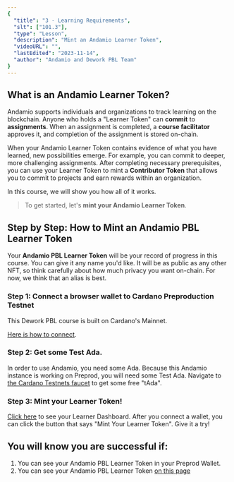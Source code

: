 ```yaml
---
{
  "title": "3 - Learning Requirements",
  "slt": ["101.3"],
  "type": "Lesson",
  "description": "Mint an Andamio Learner Token",
  "videoURL": "",
  "lastEdited": "2023-11-14",
  "author": "Andamio and Dework PBL Team"
}
---
```


## What is an Andamio Learner Token?

Andamio supports individuals and organizations to track learning on the blockchain. Anyone who holds a "Learner Token" can **commit** to **assignments**. When an assignment is completed, a **course facilitator** approves it, and completion of the assignment is stored on-chain.

When your Andamio Learner Token contains evidence of what you have learned, new possibilities emerge. For example, you can commit to deeper, more challenging assignments. After completing necessary prerequisites, you can use your Learner Token to mint a **Contributor Token** that allows you to commit to projects and earn rewards within an organization.

In this course, we will show you how all of it works.
>To get started, let's **mint your Andamio Learner Token**.

## Step by Step: How to Mint an Andamio PBL Learner Token

Your **Andamio PBL Learner Token** will be your record of progress in this course. You can give it any name you'd like. It will be as public as any other NFT, so think carefully about how much privacy you want on-chain. For now, we think that an alias is best.

### Step 1: Connect a browser wallet to Cardano Preproduction Testnet
This Dework PBL course is built on Cardano's Mainnet.

[Here is how to connect](https://plutuspbl.io/modules/100/1001).

### Step 2: Get some Test Ada.
In order to use Andamio, you need some Ada. Because this Andamio instance is working on Preprod, you will need some Test Ada. Navigate to [the Cardano Testnets faucet](https://docs.cardano.org/cardano-testnet/tools/faucet/) to get some free "tAda".

### Step 3: Mint your Learner Token!
[Click here](/course-management/roles/learner/dashboard) to see your Learner Dashboard. After you connect a wallet, you can click the button that says "Mint Your Learner Token". Give it a try!

## You will know you are successful if:
1. You can see your Andamio PBL Learner Token in your Preprod Wallet.
2. You can see your Andamio PBL Learner Token [on this page](/course-management/learner-list)